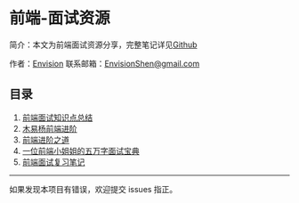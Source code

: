 # 前端-面试资源

简介：本文为前端面试资源分享，完整笔记详见[Github](https://github.com/MrEnvision/Front-end_learning_notes)

作者：[Envision](https://github.com/MrEnvision)          联系邮箱：[EnvisionShen@gmail.com](mailto:EnvisionShen@gmail.com)



## 目录

1. [前端面试知识点总结](https://github.com/huyaocode/webKnowledge)
2. [木易杨前端进阶](https://muyiy.cn)
3. [前端进阶之道](https://yuchengkai.cn)
4. [一位前端小姐姐的五万字面试宝典](https://juejin.im/post/5e91b01651882573716a9b23)
5. [前端面试复习笔记](https://github.com/CavsZhouyou/Front-End-Interview-Notebook)



------

如果发现本项目有错误，欢迎提交 issues 指正。

